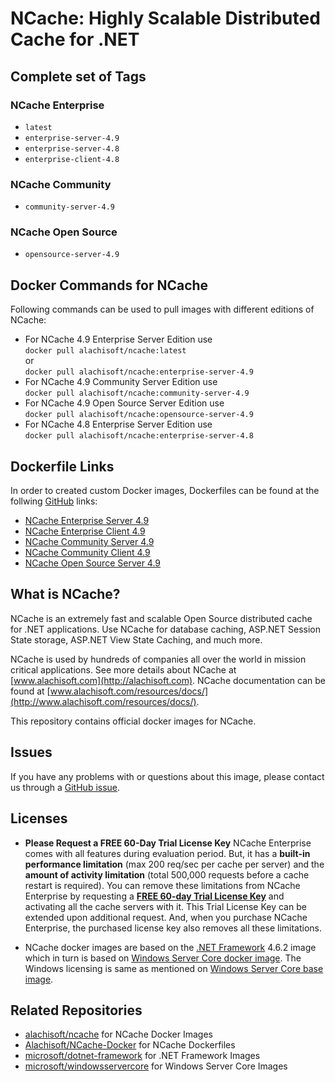 # NCache: Highly Scalable Distributed Cache for .NET

## Complete set of Tags

### NCache Enterprise

*   `latest`
*   `enterprise-server-4.9`
*   `enterprise-server-4.8`
*   `enterprise-client-4.8`

### NCache Community

*   `community-server-4.9`

### NCache Open Source

*   `opensource-server-4.9`

## Docker Commands for NCache

Following commands can be used to pull images with different editions of NCache:

*   For NCache 4.9 Enterprise Server Edition use  
    `docker pull alachisoft/ncache:latest`  
    or  
    `docker pull alachisoft/ncache:enterprise-server-4.9`
*   For NCache 4.9 Community Server Edition use  
    `docker pull alachisoft/ncache:community-server-4.9`
*   For NCache 4.9 Open Source Server Edition use  
    `docker pull alachisoft/ncache:opensource-server-4.9`
*   For NCache 4.8 Enterprise Server Edition use  
    `docker pull alachisoft/ncache:enterprise-server-4.8`

## Dockerfile Links

In order to created custom Docker images, Dockerfiles can be found at the follwing [GitHub](https://github.com/Alachisoft/NCache-Docker) links:

*   [NCache Enterprise Server 4.9](https://github.com/Alachisoft/NCache-Docker/blob/master/enterprise/server/Dockerfile)
*   [NCache Enterprise Client 4.9](https://github.com/Alachisoft/NCache-Docker/blob/master/enterprise/client/Dockerfile)
*   [NCache Community Server 4.9](https://github.com/Alachisoft/NCache-Docker/blob/master/community/server/Dockerfile)
*   [NCache Community Client 4.9](https://github.com/Alachisoft/NCache-Docker/blob/master/community/client/Dockerfile)
*   [NCache Open Source Server 4.9](https://github.com/Alachisoft/NCache-Docker/blob/master/open%20source/Dockerfile)

## What is NCache?

NCache is an extremely fast and scalable Open Source distributed cache for .NET applications. Use NCache for database caching, ASP.NET Session State storage, ASP.NET View State Caching, and much more.

NCache is used by hundreds of companies all over the world in mission critical applications. See more details about NCache at [www.alachisoft.com](http://alachisoft.com). NCache documentation can be found at [www.alachisoft.com/resources/docs/](http://www.alachisoft.com/resources/docs/).

This repository contains official docker images for NCache.

## Issues

If you have any problems with or questions about this image, please contact us through a [GitHub issue](https://github.com/Alachisoft/NCache-Docker/issues).

## Licenses

*   **Please Request a FREE 60-Day Trial License Key** NCache Enterprise comes with all features during evaluation period. But, it has a **built-in performance limitation** (max 200 req/sec per cache per server) and the **amount of activity limitation** (total 500,000 requests before a cache restart is required). You can remove these limitations from NCache Enterprise by requesting a [**FREE 60-day Trial License Key**](http://www.alachisoft.com/request-trial.php) and activating all the cache servers with it. This Trial License Key can be extended upon additional request. And, when you purchase NCache Enterprise, the purchased license key also removes all these limitations.

*   NCache docker images are based on the [.NET Framework](https://hub.docker.com/r/microsoft/dotnet-framework/) 4.6.2 image which in turn is based on [Windows Server Core docker image](https://hub.docker.com/r/microsoft/windowsservercore/). The Windows licensing is same as mentioned on [Windows Server Core base image](https://hub.docker.com/r/microsoft/windowsservercore/).

## Related Repositories

*   [alachisoft/ncache](https://hub.docker.com/r/alachisoft/ncache/) for NCache Docker Images
*   [Alachisoft/NCache-Docker](https://github.com/Alachisoft/NCache-Docker) for NCache Dockerfiles
*   [microsoft/dotnet-framework](https://hub.docker.com/r/microsoft/dotnet-framework/) for .NET Framework Images
*   [microsoft/windowsservercore](https://hub.docker.com/r/microsoft/windowsservercore/) for Windows Server Core Images